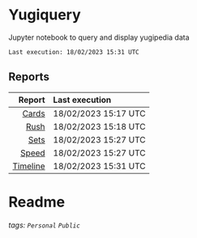 # Yugiquery
Jupyter notebook to query and display yugipedia data

    Last execution: 18/02/2023 15:31 UTC

## Reports

|                    Report | Last execution       |
| -------------------------:|:-------------------- |
| [Cards](Cards.html) | 18/02/2023 15:17 UTC |
| [Rush](Rush.html) | 18/02/2023 15:18 UTC |
| [Sets](Sets.html) | 18/02/2023 15:27 UTC |
| [Speed](Speed.html) | 18/02/2023 15:27 UTC |
| [Timeline](Timeline.html) | 18/02/2023 15:31 UTC |

# Readme

###### tags: `Personal` `Public`
